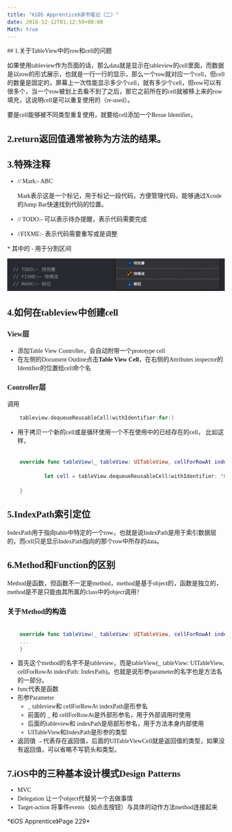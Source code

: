 ```yaml
---
title: "《iOS Apprentice》读书笔记（二）"
date: 2018-12-12T01:12:59+08:00
Math: true
---
```

<font face="pingfang">
## 1.关于TableView中的row和cell的问题

如果使用tableview作为页面的话，那么data就是显示在tableview的cell里面，而数据是以row的形式展示，也就是一行一行的显示，那么一个row就对应一个cell，但cell的数量是固定的，屏幕上一次性能显示多少个cell，就有多少个cell，但row可以有很多个，当一个row被划上去看不到了之后，那它之前所在的cell就被移上来的row填充，这说明cell是可以重复使用的（re-used）。

要是cell能够被不同类型重复使用，就要给cell添加一个Resue Identifier。

## 2.return返回值通常被称为方法的结果。

## 3.特殊注释

- // Mark:- ABC

    Mark表示这是一个标记，用于标记一段代码，方便管理代码，能够通过Xcode的Jump Bar快速找到代码的位置。 

- // TODO:- 可以表示待办提醒，表示代码需要完成
- //FIXME:- 表示代码需要重写或是调整

\* 其中的 - 用于分割区间

![](https://github.com/Blackcat1997/Blackcat1997.github.io/raw/master/%F0%9F%91%A8%E2%80%8D%F0%9F%92%BBdevs/p1.png)

## 4.如何在tableview中创建cell

### View层

- 添加Table View Controller，会自动附带一个prototype cell
- 在左侧的Document Outline点击**Table View Cell**，在右侧的Attributes inspector的Identifier的位置给cell命个名

### Controller层

调用
```swift
    tableview.dequeueReusableCell(withIdentifier:for:)
```

- 用于拷贝一个新的cell或是循环使用一个不在使用中的已经存在的cell， 比如这样，
```swift

    override func tableView(_ tableView: UITableView, cellForRowAt indexPath: IndexPath) -> UITableViewCell {
            
            let cell = tableView.dequeueReusableCell(withIdentifier: "ChecklistItem", for: indexPath)
    
    }
```

## 5.IndexPath索引定位

IndexPath用于指向table中特定的一个row，也就是说IndexPath是用于索引数据层的，而cell只是显示IndexPath指向的那个row中所存的data。

## 6.Method和Function的区别

Method是函数，但函数不一定是method，method是基于object的，函数是独立的，method是不是只能由其所属的class中的object调用?

### 关于Method的构造

```swift

    override func tableView(_ tableView: UITableView, cellForRowAt indexPath: IndexPath) -> UITableViewCell {
    ...
    }
```

- 首先这个method的名字不是tableview，而是tableView(_ tableView: UITableView, cellForRowAt indexPath: IndexPath)。也就是说形参parameter的名字也是方法名的一部分。
- func代表是函数
- 形参Parameter
    - _  tableview和 cellForRowAt  indexPath是形参名
    - 前面的 _ 和 cellForRowAt是外部形参名，用于外部调用时使用
    - 后面的tableview和 indexPath是局部形参名，用于方法本身内部使用
    - UITableView和IndexPath是形参的类型
- 返回值
    →代表存在返回值，后面的UITableViewCell就是返回值的类型，如果没有返回值，可以省略不写箭头和类型。

## 7.iOS中的三种基本设计模式Design Patterns

- MVC
- Delegation
    让一个object代替另一个去做事情
- Target-action
    将事件events（如点击按钮）与具体的动作方法method连接起来
</font>
*《iOS Apprentice》Page 229*